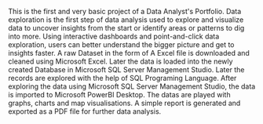 This is the first and very basic project of a Data Analyst's Portfolio. Data exploration is the first step of data analysis used to explore and visualize data to uncover insights from the start or identify areas or patterns to dig into more. Using interactive dashboards and point-and-click data exploration, users can better understand the bigger picture and get to insights faster.
A raw Dataset in the form of A Excel file is downloaded and cleaned using Microsoft Excel. Later the data is loaded into the newly created Database in Microsoft SQL Server Management Studio. Later the records are explored with the help of SQL Programing Language.
After exploring the data using Microsoft SQL Server Management Studio, the data is imported to Microsoft PowerBI Desktop. The datas are played with graphs, charts and map visualisations. A simple report is generated and exported as a PDF file for further data analysis.
